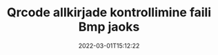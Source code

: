 ---
############################# Static ############################
layout: "auto-gen-signature"
date: 2022-03-01T15:12:22
draft: false
operation: Verify
signaturetype: Qrcode
fileformat: Bmp
productName: Java
lang: et
productCode: java
otherformats: pdf doc docx docm dot dotm dotx odt ott rtf xls xlsx xlsm xlsb csv ods ots xltx xltm ppt pptx pps ppsx odp otp potx potm pptm ppsm png jpg bmp gif tiff svg webp wmf
breadcrumb: Put Qrcode signature on Bmp for Java

############################# Head ############################
head_title: "Qrcode allkirjade kontrollimine failide Bmp jaoks läbi Java"
head_description: "Kasutage Bmp dokumentide ja nende allkirjade Qrcode kontrollimiseks ainult mõnda rida Java koodi."

############################# Header ############################
title: "Qrcode allkirjade kontrollimine faili Bmp jaoks"
description: "API for Java annab võimaluse kontrollida Qrcode allkirju Bmp dokumentides. Teie Bmp dokumentides olevate e-allkirjade kontrollimine võib toimuda kiiresti ja lihtsalt."
bg_image: "https://cms.admin.containerize.com/templates/aspose/App_Themes/V3/images/bg/header1.png"
bg_overlay: false
button:
    enable: true

############################# SubMenu ############################
submenu:
    enable: true

    left:
        img_alt: "GroupDocs.Signature for Java"
        image: "https://cms.admin.containerize.com/templates/groupdocs/images/product-logos/90x90-noborder/groupdocs-signature-java.png"
        product: "GroupDocs.Signature"
        platform: "Java"



############################# About ############################
about:
    enable: true
    title: "Avastage GroupDocs.Signature for Java API uusi funktsioone"
    content: |
        [GroupDocs.Signature for Java](https://products.groupdocs.com/signature/java/) API pakub laias valikus viise mitmesuguste dokumendivormingute töötlemiseks elektrooniliste allkirjade abil. Toetatakse mitut tüüpi digitaalallkirju, nagu tekstid, pildid, digitaalsed sertifikaadid, vöötkoodid, QR-koodid, templid või metaandmed. Kliendid saavad lisada, eemaldada, redigeerida, kinnitada või otsida digitaalallkirju PDF-ides, MS Wordi dokumentides, MS Exceli töövihikutes, MS PowerPointi esitlustes, Adobe Photoshopi failides ja erinevates pildivormingutes. Saadaval on hämmastav hulk lisafunktsioone ja seadeid.
    

############################# Steps ############################
steps:
    enable: true
    title_left: "Kuidas kontrollida allkirja Qrcode oma dokumendis Bmp"
    content_left: |
        [GroupDocs.Signature for Java](https://products.groupdocs.com/signature/java/) sisaldab kasulikke funktsioone, nagu Qrcode allkirjade kontrollimine, mis on pandud dokumentidele Bmp. Kasutage seda võimalust lisakoodi rakendamata.
        
        * Esiteks instantseerige Signature klass, mis annab konstruktori parameetri tee dokumendile, mis peaks olema kontrollitud.
        * Teiseks looge uus VerifyOptions objekt ja seadistage kõik vajalikud atribuudid.
        * Lõpuks käivitage Signature'i objekti Verify meetod, mis läbib VerifyOptions eksemplari.
        * Seejärel töödelge kinnitustulemusi.

    title_right: "Nõuded süsteemile"
    content_right: |
        Toodet GroupDocs.Signature for Java toetavad kõik suuremad platvormid ja operatsioonisüsteemid. Enne alloleva koodi käivitamist veenduge, et teie süsteemi on installitud järgmised eeltingimused.

        * Operatsioonisüsteemid: Microsoft Windows, Linux, MacOS
        * Arenduskeskkonnad: NetBeans, Intellij IDEA, Eclipse, etc.
        * Java runtime: J2SE 6.0 and above
        * Laadige alla toote GroupDocs.Signature for Java uusim versioon saidilt [Maven](https://repository.groupdocs.com/webapp/#/artifacts/browse/tree/General/repo/com/groupdocs/groupdocs-signature)
         
    code: |
        ```java    
                
        // Set up input Bmp file
        String filePath = "input.bmp";

        // Instantiate Signature for input file
        Signature signature = new Signature(filePath);

        //Provide verification options
        QrCodeVerifyOptions options = new QrCodeVerifyOptions();

        // process only first page
        options.setPagesSetup(new PagesSetup());
        options.setPageNumber(1);
        options.setAllPages(false);
        // specify text match type
        options.setMatchType(TextMatchType.StartsWith);
        // specify text pattern to search
        options.setText("QrCode text");
                            
        // Verify document signatures
        VerificationResult result = signature.verify(options);

        //process result
        if (result.isValid())
        {
            //..
        }

        ```

############################# Demos ############################
demos:
    enable: true
    title: "Allkirjastamine Qrcode allkirjaga Live Demo"
    content: |
       Lisage kohe failile Bmp erinevad elektroonilised allkirjad, külastades veebisaiti [GroupDocs.Signature App](https://products.groupdocs.app/signature/family).          

############################# More Formats ############################
more_formats:
    enable: true
    title: "Kontrollige teisi Qrcode allkirju, kasutades Java"
    content: |
        "Erinevatesse dokumentidesse pandud elektrooniliste allkirjade kontrollimine. Kontrollige allkirjade kvaliteeti populaarsetes failivormingutes, nagu on näidatud allpool."
    format: 
       
       
back_to_top:
    enable: true
---